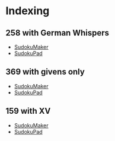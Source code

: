 # Indexing
## 258 with German Whispers

* [SudokuMaker](https://sudokumaker.app/?puzzle=N4IgZg9gTgtghgFwGoFMoGcCWEB2IBcIAjAHQCsJADCADQgAOArgF7MA2KBoOcMnhKAB700mPjgRw2tEHEYIAFtAIgAwgqiZ0AFQj0F6ANaYZAYwgxxCFYCICAAQA5aPDZ2AyowAmEQ4ztRGDnQ7OHp6NgBPEgAdHHsAEUwAc0wEYMwcO3goQxRPfwgAdwB6czZGGEyADTsMz0xTRBQ7RWb6CCwEbEyIMDt6lIQ7GoyWhUQ7MoqcYqgimLi7AEFPACs4UxQJfuTU9MzNtjZgqVwkkLskqBQtuzYM5vqwMDQ7ACMIkKGOOHQhili9lUKCO%2BwujSSzXQFRaEAuADcpIwUDQ7IUlOhmtd4HVXgAKdG3erwzCePLvT5kACUtWCKXht1GbygG1yaVqmVasPodxQYCG5igOFevTGzQhKBIZhBxwIAG1QIjyvwAJwAXxoiqR-AAzBqtcqCAAmfUgJXIghkU3m-gAFmt2oIAHYHYb8AA2V0W-AADi9-CI-oI9s1Zsd%2BBdoZtBEDUfDnrjbr9ie9epT-BN6ctQfw6qz%2BCt%2BYTBu9yZLqpzsfLxpzker%2BDT9ZD9cz9arYbdeabtZzZY73sL9eL-d1OcbI4IfejHsrOcHE9zOebC9bC7ra6Xc5zq%2Bn4%2Bnw%2Bn7enXYXU-j257%2BbPndn%2Bb34eX0-n0%2BvA7Hl5bm-zJ8POYP4aPcMfwfd8iy3K8PxXNUAF06HMHA-hZDI0nlUAEAiEQCEoU10Mw-AiDoa4UlwdB5UoGhyPIgjqJoI1aPoyiKJoGiCLotimMYlj6PYnUaF43jbRoQTBLIGhRNE-i%2BKE6SRLEuTJIEmS5PEmh3VU9SnRoTTNJ9GhdN0tTDK04ydL0syjLU7TjP0vToJwjD%2BHdShyJAQ5ZXwOUVWYqjqLooheKIQSiFEog1KITSdTUnUIt0nUvNtcjbQI206NtATBPdXj3Qy0T3UMzT3QMrynXIp0iFgkA-giDguFciA2GUQgAGJnJ9SgwBVMgyBANV7LwpyCNcmVSI86iqK8o1Ys0201K61TBKdRT-NouidWSxKvLIAztMs5i1KNCThN4sg6PdAiSq0lUKqqmr8FAMpGpAJqOuc5yup6vq7UoQb7mFEa5TlNa%2BK8nVdMm2iQfIo1WNW8qaDlI0-L81iod0ogvKIOG5Sc1SvMKsTdLITbyLIAiTtUgj3Su%2BGcfJlKhOSzafWgiqYAyRJnjQLZNktOgbv4e76sepr3SdMBKFFmRFAaQw-pGygSGC3rQx4PgVBgCBPDISY4EhUi6FwjNnMGiV-vrEAEeg6VQXlTHmKNOz8wtygrbg4bbaCshHfNy3rfcuV0do5mcwt21XaGm2PIOviw5DgPw7c-6ZrEr2451BP3Y88mzu9hdnYzyPsdy91c%2BnC3079-78ap0vwwt8rK-lC6ysuvSXZgvn0NutChGsO66oaqAVBa17nJ6uDdYFgfhdHsfetNVX%2BBADWtZ1yE7C2SAoE2KwpYcmNXroMkwAyVJulqxf1c17WJQ3nAt53rZrDoDImD7hUQFJFQrggRh6H1kAbA4BvBBCoAA4nMP%2BAD6BwBZDAEaaF96EBZIUD6FU3isi2J4WqhsVDmDJGYTWS9ijFDsAAUQkK8fBzRFATHCBsFAwR4KITgMhSYFh2jCgkMEBQXMSDkJIEkEg%2BBYhbzsHiZhQwf5-zsKKV%2B8hBGQP-jSYAsQ7DsIQkMRedgAC8dheFsBEBgEgqsMhCMhAgYEoJ4iMNMJoegXRcB4mkfQEgicqQAG41F2BIZIuw2i9EuJMbwFAXjMgaL%2BHYG0ujLhKJIDaMJ6jERQDsNCeBMS5TQUSakwoqRTAKHETaKk3jVHhPUY0TEdgADklAqn4FSRUYIei5TkTsKJOwRBWnBVREaVp0c7A6laTqdpCVUS2i9h4941w4CGGyeU34zQqlEDqQ09JzSCJ2DUh0jZoUekbKNFsoGAytlJSyVMlAMy5k60qVUo0Ky0lNLsAjVEmkOl0Q6a8xGPTXk6nedFMZDtJnMgubM7x8ybk6nuY0jJvE7C6Q6bCog8KjSwvBgM2FoMxnpyBdM0FZTrmLNtFCtZTzBJ2C8h0slgc7BGjJUaClOoyVxTGWHHFILslqm8UwVgHASBwE8J4VQJEEBIQkEKmAnCn54mFIUdwFRxWSokNKkJqIHmoiCe4zxsROV4A1HVCVuAn7-Udp-HAb9aouLNhHf2dsiAOzoGXI0497qZwDp7CqZdqCmkTrbCazMHV1ydd6110dGUerrraZ11r-pzRmuGt0xAo0%2Bo8mdMS9q846iTa690xd43ehAF60MybsZFTzUvTNwbC7Ny8m1LScM85EB6ia-mXBep2TVEAA)
* [SudokuPad](https://sudokupad.app/4hhl4bz189)

## 369 with givens only

* [SudokuMaker](https://sudokumaker.app/?puzzle=N4IgZg9gTgtghgFwGoFMoGcCWEB2IBcIAjAHQCsJADCADQgAOArgF7MA2KBoOcMnhAZgBsATgAEAJQDCASTEoAHvTSY%2BOBLRBxGCABbQCIKbqiZ0AFQj1d6ANaZNAYwgw1GwoCICMQGVGAEwhbRgAdHC8oCAB3AHpnNkYYHDFMHD9FNHQnFDY2TPwAbVAANzh4-jIAXxpi0sZ%2BESqasoIADkaQEub8AHZ2zrqCIj7a-iFhroAWcYH8AXaAc0wilDx8BCg6un7%2BACZp-jnqjpGCMaPtwf2CKfOT-Dbbrr3HmYaX8oWllYJ1zeOu3rvAjPJozQGgRbLVa-FBbO43UEHK74SpA-BvRGtZFDNFnTE9ZEI-4zQ74kHE0bI1H4nH4jEUrFo2kM%2B5U5H0i6zZHgll4lnkzlEzl8zkCu4cu4PfFEyHfNYbWEs5mc6ksnmc0ksoV3TWi7Hs5FStXIkV3VWciVdc13dV3U1PQnI3WS-Voo2c5V2tlo21dZ0OtHaroNAC6dGcOHQ6zgKQQeUKIAQAE9lARKO1k6n8EQ6FAUItcPHKDRi8Wc%2BWaDtK9XSyWaBWc1Wm3Xaw3q82BDRO52JjRe72yDRB4Pu12%2B%2BOB0Op6OexOp8OaEJF8vujRV6uWjRN5ul7u1-uN1uj3ul%2Bv99utyGMynRpRiyBHNlcgR8kRN0QRJXiztG03Oztex2QcdiXCZBwmUDVwmTcJk-MhizIHMyCrMhO26KtujQ3tukHbpT3XTduk-FpKDDEAoyTDguAfCA2AMQgAGI7xIsARDIMgQAqa8syESgcwfJ94yrIhG2-T8BBg1cyF3XDJyIQDuyrCYkIQz8hEIw8iFXECu3AgdOyEDCcxIsiKKo-BQDieiQAY1i7zvdjOIqK8KiAA)
* [SudokuPad](https://sudokupad.app/7sjp1l1mfg)

## 159 with XV

* [SudokuMaker](https://sudokumaker.app/?puzzle=N4IgZg9gTgtghgFwGoFMoGcCWEB2IBcIAjAHQCsJADCADQgAOArgF7MA2KBoOcMnhRMgE4ABACUAwgEkRADSQiUAD3ppMfHAlog4jBAAtoBEBP1RM6ACoR6%2B9AGtM2gMYQYGrYUBEBCIDKjABMIe0YAHRwfKAgAdwB6VzZGGBwRTBwA5TR0cJ95FxQ2NnQCAG1QADc4RP4AdgBfGgqqxn4AZgam6oIAFg6QSq78ADY%2BgZaCIVHm-gAmKcGiefH8AA4l-jJ1ghHG-umCNd2xja38eqP9-HaLhdPem%2BW5h-5J54InzuXFt-xXz5Ofvd-gdTudgcNTtdwVC9oMwbCvndTodwX8EbNTpsfjtUaccej3pDMaDkUift9wUCCfgseCUdSKdSPtT8ccJkSfvC2fhGdyqdyuZdmdzWZdadSYdy0dz6TLTsLLqLBtLLoLBpKxadeZd%2BZqfir1aTyWTwUrlmrHnUALp0Vw4dAIKBwNIIYr4MogBAAT1UBEofW9vp5dCgKAA5th7aVKDQYzGiDQEwmZjQUym47HE1nk6ncxn49nc2maK0S2XujQKxWyDQazXSw3K03q7XW43S1Wm3XW0MaL3ezUaIPBysaKPR-2%2B0PpyOx3PJwOZ3Px1aAz7%2BENKDGQM4CkVo1mUx2e9PR61e61B60z0JKzHugnuinuh2KzUUzVSzU3zWagPh6ONS3islA2iADpehwXA7hAbBGIQADEW4gWAQhkGQIB1GuQabgmO57m6JQxreRCjjMV69t0dYVkMX7PompYzEej73reZATsOvajkQg4zBeNbdNWpZDB%2BCYgWBEFQfgoAJPBIAIahW5buhmHYbMlApju1SEeCNYgCgARhvwVGYnQBlGRMBrLHp5kbBaGxmYZtTityNlOQc-o-G5Fk8q0uqDN5-BEN0VkOfp7n4DM-nWY5PmCKZ4VxZQkxgTg4aIJg5T8CUq6rnUQA)
* [SudokuPad](https://sudokupad.app/0u0cx508du)


